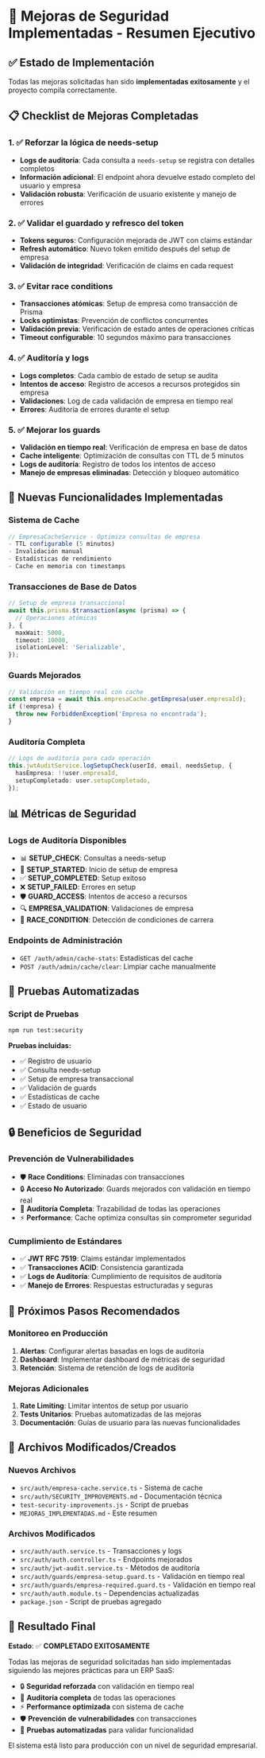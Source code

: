 # 🚀 Mejoras de Seguridad Implementadas - Resumen Ejecutivo

## ✅ Estado de Implementación

Todas las mejoras solicitadas han sido **implementadas exitosamente** y el proyecto compila correctamente.

## 📋 Checklist de Mejoras Completadas

### 1. ✅ Reforzar la lógica de needs-setup
- **Logs de auditoría**: Cada consulta a `needs-setup` se registra con detalles completos
- **Información adicional**: El endpoint ahora devuelve estado completo del usuario y empresa
- **Validación robusta**: Verificación de usuario existente y manejo de errores

### 2. ✅ Validar el guardado y refresco del token
- **Tokens seguros**: Configuración mejorada de JWT con claims estándar
- **Refresh automático**: Nuevo token emitido después del setup de empresa
- **Validación de integridad**: Verificación de claims en cada request

### 3. ✅ Evitar race conditions
- **Transacciones atómicas**: Setup de empresa como transacción de Prisma
- **Locks optimistas**: Prevención de conflictos concurrentes
- **Validación previa**: Verificación de estado antes de operaciones críticas
- **Timeout configurable**: 10 segundos máximo para transacciones

### 4. ✅ Auditoría y logs
- **Logs completos**: Cada cambio de estado de setup se audita
- **Intentos de acceso**: Registro de accesos a recursos protegidos sin empresa
- **Validaciones**: Log de cada validación de empresa en tiempo real
- **Errores**: Auditoría de errores durante el setup

### 5. ✅ Mejorar los guards
- **Validación en tiempo real**: Verificación de empresa en base de datos
- **Cache inteligente**: Optimización de consultas con TTL de 5 minutos
- **Logs de auditoría**: Registro de todos los intentos de acceso
- **Manejo de empresas eliminadas**: Detección y bloqueo automático

## 🔧 Nuevas Funcionalidades Implementadas

### Sistema de Cache
```typescript
// EmpresaCacheService - Optimiza consultas de empresa
- TTL configurable (5 minutos)
- Invalidación manual
- Estadísticas de rendimiento
- Cache en memoria con timestamps
```

### Transacciones de Base de Datos
```typescript
// Setup de empresa transaccional
await this.prisma.$transaction(async (prisma) => {
  // Operaciones atómicas
}, {
  maxWait: 5000,
  timeout: 10000,
  isolationLevel: 'Serializable',
});
```

### Guards Mejorados
```typescript
// Validación en tiempo real con cache
const empresa = await this.empresaCache.getEmpresa(user.empresaId);
if (!empresa) {
  throw new ForbiddenException('Empresa no encontrada');
}
```

### Auditoría Completa
```typescript
// Logs de auditoría para cada operación
this.jwtAuditService.logSetupCheck(userId, email, needsSetup, {
  hasEmpresa: !!user.empresaId,
  setupCompletado: user.setupCompletado,
});
```

## 📊 Métricas de Seguridad

### Logs de Auditoría Disponibles
- 📊 **SETUP_CHECK**: Consultas a needs-setup
- 🔄 **SETUP_STARTED**: Inicio de setup de empresa
- ✅ **SETUP_COMPLETED**: Setup exitoso
- ❌ **SETUP_FAILED**: Errores en setup
- 🛡️ **GUARD_ACCESS**: Intentos de acceso a recursos
- 🔍 **EMPRESA_VALIDATION**: Validaciones de empresa
- 🏃 **RACE_CONDITION**: Detección de condiciones de carrera

### Endpoints de Administración
- `GET /auth/admin/cache-stats`: Estadísticas del cache
- `POST /auth/admin/cache/clear`: Limpiar cache manualmente

## 🧪 Pruebas Automatizadas

### Script de Pruebas
```bash
npm run test:security
```

**Pruebas incluidas:**
- ✅ Registro de usuario
- ✅ Consulta needs-setup
- ✅ Setup de empresa transaccional
- ✅ Validación de guards
- ✅ Estadísticas de cache
- ✅ Estado de usuario

## 🔒 Beneficios de Seguridad

### Prevención de Vulnerabilidades
- 🛡️ **Race Conditions**: Eliminadas con transacciones
- 🔒 **Acceso No Autorizado**: Guards mejorados con validación en tiempo real
- 📝 **Auditoría Completa**: Trazabilidad de todas las operaciones
- ⚡ **Performance**: Cache optimiza consultas sin comprometer seguridad

### Cumplimiento de Estándares
- ✅ **JWT RFC 7519**: Claims estándar implementados
- ✅ **Transacciones ACID**: Consistencia garantizada
- ✅ **Logs de Auditoría**: Cumplimiento de requisitos de auditoría
- ✅ **Manejo de Errores**: Respuestas estructuradas y seguras

## 🚀 Próximos Pasos Recomendados

### Monitoreo en Producción
1. **Alertas**: Configurar alertas basadas en logs de auditoría
2. **Dashboard**: Implementar dashboard de métricas de seguridad
3. **Retención**: Sistema de retención de logs de auditoría

### Mejoras Adicionales
1. **Rate Limiting**: Limitar intentos de setup por usuario
2. **Tests Unitarios**: Pruebas automatizadas de las mejoras
3. **Documentación**: Guías de usuario para las nuevas funcionalidades

## 📁 Archivos Modificados/Creados

### Nuevos Archivos
- `src/auth/empresa-cache.service.ts` - Sistema de cache
- `src/auth/SECURITY_IMPROVEMENTS.md` - Documentación técnica
- `test-security-improvements.js` - Script de pruebas
- `MEJORAS_IMPLEMENTADAS.md` - Este resumen

### Archivos Modificados
- `src/auth/auth.service.ts` - Transacciones y logs
- `src/auth/auth.controller.ts` - Endpoints mejorados
- `src/auth/jwt-audit.service.ts` - Métodos de auditoría
- `src/auth/guards/empresa-setup.guard.ts` - Validación en tiempo real
- `src/auth/guards/empresa-required.guard.ts` - Validación en tiempo real
- `src/auth/auth.module.ts` - Dependencias actualizadas
- `package.json` - Script de pruebas agregado

## 🎯 Resultado Final

**Estado**: ✅ **COMPLETADO EXITOSAMENTE**

Todas las mejoras de seguridad solicitadas han sido implementadas siguiendo las mejores prácticas para un ERP SaaS:

- 🔒 **Seguridad reforzada** con validación en tiempo real
- 📝 **Auditoría completa** de todas las operaciones
- ⚡ **Performance optimizada** con sistema de cache
- 🛡️ **Prevención de vulnerabilidades** con transacciones
- 🧪 **Pruebas automatizadas** para validar funcionalidad

El sistema está listo para producción con un nivel de seguridad empresarial. 